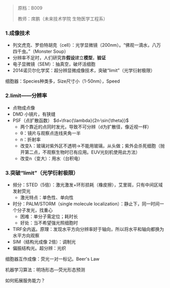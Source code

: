 > 原档：B009
>
> 教师：席鹏（未来技术学院 生物医学工程系）

### 1.成像技术

- 列文虎克、罗伯特胡克（cell）：光学显微镜（200nm）。“佛观一滴水，八万四千虫。”（Monster Soup）
- 分辨率不足时，人们研究靠**假设**建立**模型**，**验证**
- 电子显微镜（SEM）：抽真空，破坏活细胞
- 2014诺贝尔化学奖：超分辨显微成像技术，突破“limit”（光学衍射极限）

细胞器：Species种类多，Size尺寸小（1-50nm），Speed

### 2.limit——分辨率

- 点物成点像
- DMD 小镜片，有狭缝
- PSF（点扩散函数） $d=\frac{\lambda}{2n·\sin{\theta}}$
  - 两个靠近的点同时发光，导致不可分辨（d为扩散径，像近视一样）
  - θ：镜片与观察点连线夹角一半
  - n：折射率
  - 改变λ：玻璃对紫外区不透明→不能用玻璃，从头做；紫外会杀死细胞（抛开第二点，不观察生物时已有应用。EUV光刻机使用此方法）
  - 改变n（变大）：用水（台积电）

### 3.突破“limit”（光学衍射极限）

- 频分：STED（5倍）：激光激发+环形损耗（橡皮擦），艾里斑，只有中间区域发射荧光
  - 激光特点：单色性、单向性
- 时分：PALM/STORM（single molecule localization）：静止下，同一时间一个分子发光，找重心
  - 困难：单分子需定位；耗时长
  - 好处：当不希望强光照细胞时
- TIRF全内返。原理：发现水平方向分辨率好于轴向，所以将水平和轴向都换为水平方向观察
- SIM（结构光成像 2倍）：调制光
- 偏振结构光。超分辨：光织

细胞器互作成像：荧光一对一标记。Beer's Law

机器学习算法：明场形态—荧光形态预测

如何拓展服务能力？